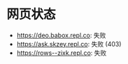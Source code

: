 # 网页状态
- https://deo.babox.repl.co: 失败
- https://ask.skzey.repl.co: 失败 (403)
- https://rows--zixk.repl.co: 失败
